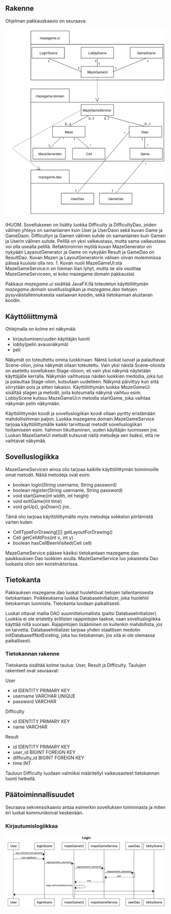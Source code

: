 ## Rakenne

Ohjelman pakkauskaavio on seuraava:

<img src="./kuvat/luokkakaavio.png">

(HUOM. Sovellukseen on lisätty luokka Difficulty ja DifficultyDao, joiden välinen yhteys on samanlainen kuin User ja UserDaon sekä kuvan Game ja GameDaon. Difficultyn ja Gamen välinen suhde on samanlainen kuin Gamen ja Userin välinen suhde. Pelillä on yksi vaikeustaso, mutta sama vaikeustaso voi olla usealla pelillä. Refaktoroinnin myötä kuvan MazeGenerator on nykyään LayaoutGenerator ja Game on nykyään Result ja GameDao on ResultDao. Kuvan Mazen ja LayoutGeneratorin välisen viivan molemmissa päissä kuuluisi olla nro. 1. Kuvan nuoli MazeGameUI:sta MazeGameService:n on hieman liian lyhyt, mutta se siis osoittaa MazeGameServiceen, ei koko mazegame.domain pakkausta)

Pakkaus _mazegame.ui_ sisältää JavaFX:llä toteutetun käyttöliittymän _mazegame.domain_ sovelluslogiikan ja _mazegame.dao_ tietojen pysyväistallennuksesta vastaavan koodin, sekä tietokannan alustavan koodin.

## Käyttöliittmymä

Ohlejmalla on kolme eri näkymää:
- kirjautuminen/uuden käyttäjän luonti
- lobby(pelin avausnäkymä)
- peli

Näkymät on toteuttettu omina luokkinaan. Nämä luokat luovat ja palauttavat Scene-olion, joina näkymät ollaan toteutettu. Vain yksi näistä Scene-olioista on asetettu sovelluksen Stage-olioon, eli vain yksi näkymä näytetään käyttäjälle kerralla. Näkymän vaihtuessa näiden luokkien medodia, joka luo ja palauttaa Stage-olion, kutsutaan uudelleen. Näkymä päivittyy kun siitä siirrytään pois ja sitten takaisin. Käyttöliittymän luokka _MazeGameUi_ sisältää stagen ja metodit, joita kutsumalla näkymä vaihtuu esim. LobbyScene kutsuu MazeGameUi:n metodia startGame, joka vaihtaa näkymän pelin näkymään.

Käyttöliittymän koodi ja sovelluslogiikan koodi ollaan pyritty eristämään mahdollisimman paljon. Luokka mazegame.domain.MazeGameService tarjoaa käyttöliittymälle kaikki tarvittavat metodit sovelluslogiikan hoitamiseen esim. hahmon liikuttaminen, uuden käyttäjän luomiseen jne. Luokan MazeGameUi metodit kutsuvat näitä metodeja sen lisäksi, että ne vaihtavat näkymää.

## Sovelluslogiikka

MazeGameServicen ainoa olio tarjoaa kaikille käyttöliittymän toiminnoille omat metodit. Näitä metodeja ovat esim:

- boolean login(String username, String password)
- boolean register(String username, String password)
- void startGame(int width, int height)
- void exitGame(int time)
- void goUp(), goDown() jne..

Tämä olio tarjoaa käyttöliittymälle myös metodeja sokkelon piirtämistä varten kuten:

- CellTypeForDrawing[][] getLayoutForDrawing()
- Cell getCellAtPos(int x, int y)
- boolean hasCellBeenVisited(Cell cell)

MazeGameService pääsee käsiksi tietokantaan mazegame.dao paukkauksen Dao luokkien avulla. MazeGameService luo jokaisesta Dao luokasta olion sen konstruktorissa.

## Tietokanta

Pakkauksen mazegame.dao luokat huolehtivat tietojen tallentamisesta tietokantaan. Poikkeuksena luokka DatabaseInitializer, joka huolehtii tietokannan luonnista. Tietokanta luodaan paikallisesti.

Luokat ottavat mallia DAO suunnittelumallista (paitsi DatabaseInitializer). Luokkia ei ole eristetty erillisten rajapintojen taakse, vaan sovelluslogiikka käyttää niitä suoraan. Rajapintojen lisääminen on kuitenkin mahdollista, jos on tarvetta. DatabaseInitializer tarjoaa yhden staattisen medotin initDatabaseIfNotExisting, joka luo tietokannan, jos sitä ei ole olemassa paikallisesti.

### Tietokannan rakenne

Tietokanta sisältää kolme taulua: User, Result ja Difficulty. Taulujen rakenteet ovat seuraavat:

User
- id IDENTITY PRIMARY KEY
- username VARCHAR UNIQUE
- password VARCHAR

Difficulty
- id IDENTITY PRIMARY KEY
- name VARCHAR

Result
- id IDENTITY PRIMARY KEY
- user_id BIGINT FOREIGN KEY
- difficulty_id BIGINT FOREIGN KEY
- time INT

Tauluun Difficulty luodaan valmiiksi määritellyt vaikeusasteet tietokannan luonti hetkellä.

## Päätoiminnallisuudet

Seuraava sekvenssikaavio antaa esimerkin sovelluksen toiminnasta ja miten eri luokat kommunikoivat keskenään.

### Kirjautumislogiikkaa
<img src="./kuvat/loginSequence.png">
